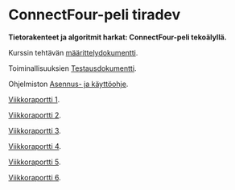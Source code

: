 # ConnectFour-peli tiradev
**Tietorakenteet ja algoritmit harkat: ConnectFour-peli tekoälyllä.**



Kurssin tehtävän [määrittelydokumentti](https://github.com/melting8snowman/tiradev/blob/main/documents/määrittelydokumentti.md).

Toiminallisuuksien [Testausdokumentti](https://github.com/melting8snowman/tiradev/blob/main/documents/testausdokumentti.md).

Ohjelmiston [Asennus- ja käyttöohje](https://github.com/melting8snowman/tiradev/blob/main/documents/käyttöohje.md).

[Viikkoraportti 1](https://github.com/melting8snowman/tiradev/blob/main/documents/viikkoraportti1.md).

[Viikkoraportti 2](https://github.com/melting8snowman/tiradev/blob/main/documents/viikkoraportti2.md).

[Viikkoraportti 3](https://github.com/melting8snowman/tiradev/blob/main/documents/viikkoraportti3.md).

[Viikkoraportti 4](https://github.com/melting8snowman/tiradev/blob/main/documents/viikkoraportti4.md).

[Viikkoraportti 5](https://github.com/melting8snowman/tiradev/blob/main/documents/viikkoraportti5.md).

[Viikkoraportti 6](https://github.com/melting8snowman/tiradev/blob/main/documents/viikkoraportti6.md).
